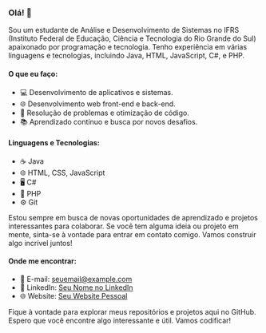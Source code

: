 ### Olá! 👋

Sou um estudante de Análise e Desenvolvimento de Sistemas no IFRS (Instituto Federal de Educação, Ciência e Tecnologia do Rio Grande do Sul) apaixonado por programação e tecnologia.
Tenho experiência em várias linguagens e tecnologias, incluindo Java, HTML, JavaScript, C#, e PHP.

#### O que eu faço:

- 💻 Desenvolvimento de aplicativos e sistemas.
- 🌐 Desenvolvimento web front-end e back-end.
- 🧠 Resolução de problemas e otimização de código.
- 📚 Aprendizado contínuo e busca por novos desafios.

#### Linguagens e Tecnologias:

- ☕ Java
- 🌐 HTML, CSS, JavaScript
- 🖥️ C#
- 🐘 PHP
- ⚙️ Git

Estou sempre em busca de novas oportunidades de aprendizado e projetos interessantes para colaborar. 
Se você tem alguma ideia ou projeto em mente, sinta-se à vontade para entrar em contato comigo. 
Vamos construir algo incrível juntos!

#### Onde me encontrar:

- 📧 E-mail: seuemail@example.com
- 💼 LinkedIn: [Seu Nome no LinkedIn](https://www.linkedin.com/in/seunome)
- 🌐 Website: [Seu Website Pessoal](https://www.seusite.com)

Fique à vontade para explorar meus repositórios e projetos aqui no GitHub. Espero que você encontre algo interessante e útil. Vamos codificar!
